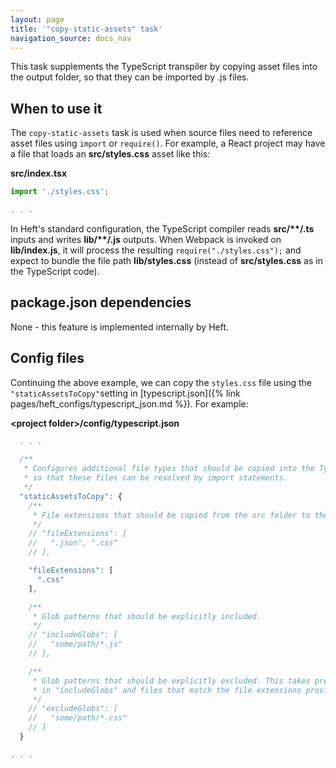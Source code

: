 ```yaml
---
layout: page
title: '"copy-static-assets" task'
navigation_source: docs_nav
---
```


This task supplements the TypeScript transpiler by copying asset files into the output folder, so that they can be imported by .js files.


## When to use it

The `copy-static-assets` task is used when source files need to reference asset files using `import` or `require()`.  For example, a React project may have a file that loads an **src/styles.css** asset like this:

**src/index.tsx**
```ts
import './styles.css';

. . .
```

In Heft's standard configuration, the TypeScript compiler reads **src/\*\*/.ts** inputs and writes **lib/\*\*/.js** outputs.  When Webpack is invoked on **lib/index.js**, it will process the resulting `require("./styles.css");` and expect to bundle the file path **lib/styles.css** (instead of **src/styles.css** as in the TypeScript code).

## package.json dependencies

None - this feature is implemented internally by Heft.


## Config files

Continuing the above example, we can copy the `styles.css` file using the `"staticAssetsToCopy"`setting in [typescript.json]({% link pages/heft_configs/typescript_json.md %}).  For example:

**&lt;project folder&gt;/config/typescript.json**
```js
  . . .

  /**
   * Configures additional file types that should be copied into the TypeScript compiler's emit folders, for example
   * so that these files can be resolved by import statements.
   */
  "staticAssetsToCopy": {
    /**
     * File extensions that should be copied from the src folder to the destination folder(s).
     */
    // "fileExtensions": [
    //   ".json", ".css"
    // ],

    "fileExtensions": [
      ".css"
    ],

    /**
     * Glob patterns that should be explicitly included.
     */
    // "includeGlobs": [
    //   "some/path/*.js"
    // ],

    /**
     * Glob patterns that should be explicitly excluded. This takes precedence over globs listed
     * in "includeGlobs" and files that match the file extensions provided in "fileExtensions".
     */
    // "excludeGlobs": [
    //   "some/path/*.css"
    // ]
  }

. . .
```
